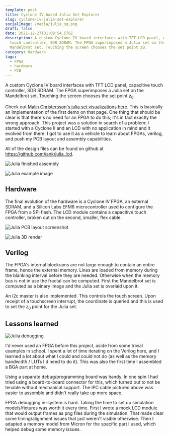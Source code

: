 ```yaml
---
template: post
title: Cyclone IV-based Julia Set Explorer
slug: cyclone-iv-julia-set-explorer
socialImage: /media/julia_sq.png
draft: false
date: 2021-12-27T01:09:54.578Z
description: A custom Cyclone IV board interfaces with TFT LCD panel, capacitive
  touch controller, SDR SDRAM. The FPGA superimposes a Julia set on the
  Mandelbrot set. Touching the screen chooses the set point z0.
category: Hardware
tags:
  - FPGA
  - hardware
  - PCB
---
```

A custom Cyclone IV board interfaces with TFT LCD panel, capacitive touch controller, SDR SDRAM. The FPGA superimposes a Julia set on the Mandelbrot set. Touching the screen chooses the set point $z_0$.

Check out [Malin Christersson's julia set visualizations here](http://www.malinc.se/m/JuliaSets.php). This is basically an implementation of the first demo on that page. One thing that should be clear is that there's no need for an FPGA to do this; it's in fact exactly the wrong approach. This project was a solution in search of a problem: I started with a Cyclone II and an LCD with no application in mind and it evolved from there. I got to use it as a vehicle to learn about FPGAs, verilog, and push my PCB layout and assembly capabilities.

All of the design files can be found on github at <https://github.com/iank/julia_lcd>.

![Julia finished assembly](/media/julia_finished.jpg "Julia finished assembly")

![Julia example image](/media/julia_example.jpg "Julia example image")

## Hardware

The final evolution of the hardware is a Cyclone IV FPGA, an external SDRAM, and a Silicon Labs EFM8 microcontroller used to configure the FPGA from a SPI flash. The LCD module contains a capacitive touch controller, broken out on the second, smaller, flex cable.

![Julia PCB layout screenshot](/media/julia_v2.1.1.0-Board.png "Julia PCB layout")

![Julia 3D render](/media/julia_v2.1.1.0_3DTop.png "Julia 3D render")

## Verilog

The FPGA's internal blockrams are not large enough to contain an entire frame, hence the external memory. Lines are loaded from memory during the blanking interval before they are needed. Otherwise when the memory bus is not in use the fractal can be computed. First the Mandelbrot set is computed as a binary image and the Julia set is overlaid upon it.

An i2c master is also implemented. This controls the touch screen. Upon receipt of a touchscreen interrupt, the coordinate is queried and this is used to set the $z_0$ point for the Julia set.

## Lessons learned

![Julia debugging](/media/julia_debugging.jpg "Julia debugging")

I'd never used an FPGA before this project, aside from some trivial examples in school. I spent a lot of time iterating on the Verilog here, and I learned a lot about what I could and could not do (as well as the memory bandwidth / LUTs I'd need to do it). This was also the first time I assembled a BGA part at home.

Using a separate debug/programming board was handy. In one spin I had tried using a board-to-board connector for this, which turned out to not be tenable without mechanical support. The IPC cable pictured above was easier to assemble and didn't really take up more space.

FPGA debugging in-system is hard. Taking the time to set up simulation models/fixtures was worth it every time. First I wrote a mock LCD module that would output frames as png files during the simulation. That made clear some timing/alignment issues that just weren't visible otherwise. Then I adapted a memory model from Micron for the specific part I used, which helped debug some memory issues.
